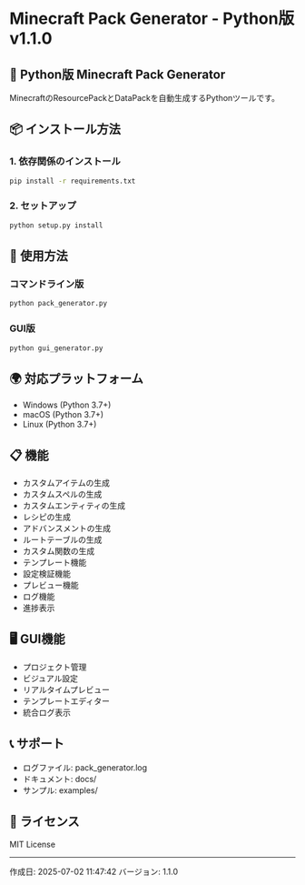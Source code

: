 # Minecraft Pack Generator - Python版 v1.1.0

## 🐍 Python版 Minecraft Pack Generator

MinecraftのResourcePackとDataPackを自動生成するPythonツールです。

## 📦 インストール方法

### 1. 依存関係のインストール
```bash
pip install -r requirements.txt
```

### 2. セットアップ
```bash
python setup.py install
```

## 🚀 使用方法

### コマンドライン版
```bash
python pack_generator.py
```


### GUI版
```bash
python gui_generator.py
```

## 🌍 対応プラットフォーム
- Windows (Python 3.7+)
- macOS (Python 3.7+)
- Linux (Python 3.7+)

## 📋 機能
- カスタムアイテムの生成
- カスタムスペルの生成
- カスタムエンティティの生成
- レシピの生成
- アドバンスメントの生成
- ルートテーブルの生成
- カスタム関数の生成
- テンプレート機能
- 設定検証機能
- プレビュー機能
- ログ機能
- 進捗表示


## 🖥️ GUI機能
- プロジェクト管理
- ビジュアル設定
- リアルタイムプレビュー
- テンプレートエディター
- 統合ログ表示


## 📞 サポート
- ログファイル: pack_generator.log
- ドキュメント: docs/
- サンプル: examples/

## 📄 ライセンス
MIT License

---
作成日: 2025-07-02 11:47:42
バージョン: 1.1.0
